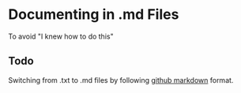 # Documenting in .md Files
To avoid "I knew how to do this"

## Todo
Switching from .txt to .md files by following [github markdown](https://guides.github.com/features/mastering-markdown/) format.
